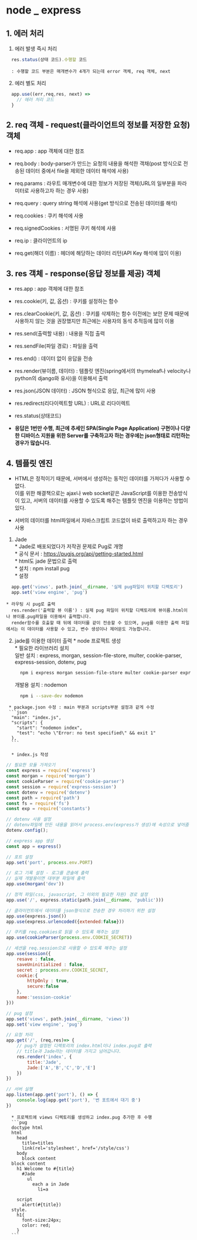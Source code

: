 # node _ express

## 1. 에러 처리
  1) 에러 발생 즉시 처리  
  ```javascript  
    res.status(상태 코드).수행할 코드
  ```  
      : 수행할 코드 부분은 매개변수가 4개가 되는데 error 객체, req 객체, next  
  
  2) 에러 별도 처리  
  ```javascript  
    app.use((err,req,res, next) =>  
      // 에러 처리 코드  
    }  
  ```  

## 2. req 객체 - request(클라이언트의 정보를 저장한 요청) 객체  
  * req.app : app 객체에 대한 참조  
  * req.body : body-parser가 만드는 요청의 내용을 해석한 객채(post 방식으로 전송된 데이터 중에서 file을 제외한 데이터 해석에 사용)  
  * req.params : 라우트 매개변수에 대한 정보가 저장된 객체(URL의 일부분을 파라미터로 사용하고자 하는 경우 사용)  
  * req.query : query string 해석에 사용(get 방식으로 전송된 데이터를 해석)


  * req.cookies : 쿠키 해석에 사용  
  * req.signedCookies : 서명된 쿠키 해석에 사용  


  * req.ip : 클라이언트의 ip  


  * req.get(해더 이름) : 헤더에 해당하는 데이터 리턴(API Key 해석에 많이 이용)  

## 3. res 객체 - response(응답 정보를 제공) 객체  
  * res.app : app 객체에 대한 참조  


  * res.cookie(키, 값, 옵션) : 쿠키를 설정하는 함수  
  * res.clearCookie(키, 값, 옵션) : 쿠키를 삭제하는 함수
    이전에는 보안 문제 때문에 사용하지 않는 것을 권장했지만 최근에는 사용자의 동석 추적등에 많이 이용  
 
 
  * res.send(출력할 내용) : 내용을 직접 출력
  * res.sendFile(파일 경로) : 파일을 출력


  * res.end() : 데이터 없이 응답을 전송  


  * res.render(뷰이름, 데이터) : 템플릿 엔진(spring에서의 thymeleaf나 velocity나 python의 django와 유사)을 이용해서 출력  
 
 
  * res.json(JSON 데이터) : JSON 형식으로 응답, 최근에 많이 사용  
  
  
  * res.redirect(리다이렉트할 URL) : URL로 리다이렉트  
  
  * res.status(상태코드)


  * **응답은 1번만 수행, 최근에 추세인 SPA(Single Page Application) 구현이나 다양한 디바이스 지원을 위한 Server를 구축하고자 하는 경우에는 json형태로 리턴하는 경우가 많습니다.**
 
## 4. 템플릿 엔진
  * HTML은 정적이기 때문에, 서버에서 생성하는 동적인 데이터를 가져다가 사용할 수 없다.  
    이를 위한 해결책으로는 ajax나 web socket같은 JavaScript를 이용한 전송방식이 있고, 서버의 데이터를 사용할 수 있도록 해주는 템플릿 엔진을 이용하는 방법이 있다.  
    
  * 서버의 데이터를 html파일에서 자바스크립트 코드없이 바로 출력하고자 하는 경우 사용  
  
  1) Jade  
    * Jade로 배포되었다가 저작권 문제로 Pug로 개명  
    * 공식 문서 : https://pugjs.org/api/getting-started.html  
    * html도 jade 문법으로 출력  
    * 설치 : npm install pug  
    * 설정  
  ```javascript  
    app.get('views', path.join(__dirname, '실제 pug파일이 위치할 디렉토리')  
    app.set('view engine', 'pug')  
  ```  
  
  
    * 라우팅 시 pug로 출력  
      res.render('출력할 뷰 이름') : 실제 pug 파일이 위치할 디렉토리에 뷰이름.html이나 뷰이름.pug파일을 이용해서 출력합니다.  
      render함수를 호출할 때 뒤에 데이터를 같이 전송할 수 있으며, pug를 이용한 출력 파일에서는 이 데이터를 사용할 수 있고, 변수 생성이나 제어문도 가능합니다.  
      
   2) jade를 이용한 데이터 출력
     * node 프로젝트 생성  
     * 필요한 라이브러리 설치  
       일반 설치 : express, morgan, session-file-store, multer, cookie-parser, express-session, dotenv, pug  
       ```bash
         npm i express morgan session-file-store multer cookie-parser express-session dotenv pug
       ```  
       
       개발용 설치 : nodemon  
       ```bash
         npm i --save-dev nodemon
       ```  


     * package.json 수정 : main 부분과 scripts부분 설정과 같게 수정  
     ```json
      "main": "index.js",
      "scripts": {
        "start": "nodemon index",
        "test": "echo \"Error: no test specified\" && exit 1"
      },
      ```

      * index.js 작성
```javascript
// 필요한 모듈 가져오기
const express = require('express')
const morgan = require('morgan')
const cookieParser = require('cookie-parser')
const session = require('express-session')
const dotenv = require('dotenv')
const path = require('path')
const fs = require('fs')
const exp = require('constants')

// dotenv 사용 설정
// dotenv파일에 만든 내용을 읽어서 process.env(express가 생성)에 속성으로 넣어줌
dotenv.config();

// express app 생성
const app = express()

// 포트 설정
app.set('port', process.env.PORT)

// 로그 기록 설정 - 로그를 콘솔에 출력
// 실제 개발용이면 대부분 파일에 출력
app.use(morgan('dev'))

// 정적 파일(css, javascript, 그 이외의 필요한 자원) 경로 설정
app.use('/', express.static(path.join(__dirname, 'public')))

// 클라이언트에서 데이터를 json형식으로 전송한 경우 처리하기 위한 설정
app.use(express.json())
app.use(express.urlencoded({extended:false}))

// 쿠키를 req.cookies로 읽을 수 있도록 해주는 설정
app.use(cookieParser(process.env.COOKIE_SECRET))

// 세션을 req.session으로 사용할 수 있도록 해주는 설정
app.use(session({
    resave : false,
    saveUninitialized : false,
    secret : process.env.COOKIE_SECRET,
    cookie:{
        httpOnly : true,
        secure:false
    },
    name:'session-cookie'
}))

// pug 설정
app.set('views', path.join(__dirname, 'views'))
app.set('view engine', 'pug')

// 요청 처리
app.get('/', (req,res)=> {
    // pug가 설정된 디렉토리의 index.html이나 index.pug로 출력
    // title과 Jade라는 데이터를 가지고 넘어갑니다.
    res.render('index', {
        title:'Jade',
        Jade:['A','B','C','D','E']
    })
})

// 서버 실행
app.listen(app.get('port'), () => {
    console.log(app.get('port'), '번 포트에서 대기 중')
})
```

      * 프로젝트에 views 디렉토리를 생성하고 index.pug 추가한 후 수행
      ```pug
      doctype html
      html
        head
          title=titles
          link(rel='stylesheet', href='/style/css')
        body
          block content
      block content
        h1 Welcome to #{title}
          #Jade
            ul
              each a in Jade
                li=a

        script
          alert(#{title})
      style.
        h1{
          font-size:24px;
          color: red;
        }  
      ```
